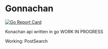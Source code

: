 # Gonnachan

[![Go Report Card](https://goreportcard.com/badge/github.com/insomnyawolf/Gonnachan)](https://goreportcard.com/report/github.com/insomnyawolf/Gonnachan)

Konachan api written in go WORK IN PROGRESS

Working:
    PostSearch
